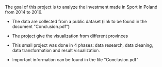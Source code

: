 The goal of this project is to analyze the investment made in Sport in Poland from 2014 to 2016. 

- The data are collected from a public dataset (link to be found in the document "Conclusion.pdf")

- The project give the visualization from different provinces

- This small project was done in 4 phases: data research, data cleaning, data transformation and result visualization.

- Important information can be found in the file "Conclusion.pdf"